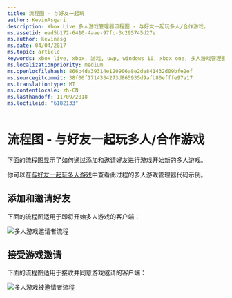 ```yaml
---
title: 流程图 - 与好友一起玩
author: KevinAsgari
description: Xbox Live 多人游戏管理器流程图 - 与好友一起玩多人/合作游戏。
ms.assetid: ead5b172-6410-4aae-97fc-3c295745d27e
ms.author: kevinasg
ms.date: 04/04/2017
ms.topic: article
keywords: xbox live, xbox, 游戏, uwp, windows 10, xbox one, 多人游戏管理器, 流程图
ms.localizationpriority: medium
ms.openlocfilehash: 866b4da39314e120906a8e2de841432d09bfe2ef
ms.sourcegitcommit: 38f06f1714334273d865935d9afb80efffe97a17
ms.translationtype: MT
ms.contentlocale: zh-CN
ms.lasthandoff: 11/09/2018
ms.locfileid: "6182133"
---
```

# <a name="flowchart---play-a-multiplayerco-op-game-with-friends"></a>流程图 - 与好友一起玩多人/合作游戏

下面的流程图显示了如何通过添加和邀请好友进行游戏开始新的多人游戏。

你可以在[与好友一起玩多人游戏](../play-multiplayer-with-friends.md)中查看此过程的多人游戏管理器代码示例。

## <a name="add-and-invite-friends"></a>添加和邀请好友

下面的流程图适用于即将开始多人游戏的客户端：

![多人游戏邀请者流程](../../../images/multiplayer/mpm-play-with-friends-inviter.png)

## <a name="accept-an-invite-to-a-game"></a>接受游戏邀请

下面的流程图适用于接收并同意游戏邀请的客户端：

![多人游戏被邀请者流程](../../../images/multiplayer/mpm-play-with-friends-invitee.png)
